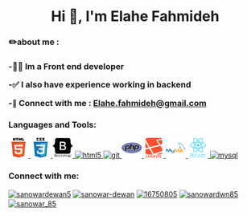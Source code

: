 <h1 align="center">Hi 👋, I'm Elahe Fahmideh</h1>

<h3>✏️about me :<h3>
     
-🙋‍♀️ Im a Front end developer

-✅ I also have experience working in backend 

-<small>💌</small> Connect with me : **Elahe.fahmideh@gmail.com**

<h3 align="left">Languages and Tools:</h3>
<p align="left">
     <a href="https://www.w3.org/html/" target="_blank" rel="noreferrer"> <img src="https://raw.githubusercontent.com/devicons/devicon/master/icons/html5/html5-original-wordmark.svg" alt="html5" width="40" height="40"/> </a>
    <a href="https://www.w3schools.com/css/" target="_blank" rel="noreferrer"> <img src="https://raw.githubusercontent.com/devicons/devicon/master/icons/css3/css3-original-wordmark.svg" alt="css3" width="40" height="40"/> </a>
     <a href="https://getbootstrap.com" target="_blank" rel="noreferrer"> <img src="https://raw.githubusercontent.com/devicons/devicon/master/icons/bootstrap/bootstrap-plain-wordmark.svg" alt="bootstrap" width="40" height="40"/> </a>
      <a href="https://www.w3.org/html/" target="_blank" rel="noreferrer"> <img src="https://cdn.jsdelivr.net/gh/devicons/devicon/icons/javascript/javascript-original.svg" alt="html5" width="40" height="40"/> </a>
    <a href="https://git-scm.com/" target="_blank" rel="noreferrer"> <img src="https://www.vectorlogo.zone/logos/git-scm/git-scm-icon.svg" alt="git" width="40" height="40"/> </a> 
     <a href="https://www.php.net" target="_blank" rel="noreferrer"> <img src="https://raw.githubusercontent.com/devicons/devicon/master/icons/php/php-original.svg" alt="php" width="40" height="40"/> </a> 
    <a href="https://laravel.com/" target="_blank" rel="noreferrer"> <img src="https://raw.githubusercontent.com/devicons/devicon/master/icons/laravel/laravel-plain-wordmark.svg" alt="laravel" width="40" height="40"/> </a>
    <a href="https://www.mysql.com/" target="_blank" rel="noreferrer"> <img src="https://raw.githubusercontent.com/devicons/devicon/master/icons/mysql/mysql-original-wordmark.svg" alt="mysql" width="40" height="40"/> </a>
     <a href="https://www.reactjs.org/" target="_blank" rel="noreferrer"> <img src="https://raw.githubusercontent.com/devicons/devicon/master/icons/react/react-original-wordmark.svg" alt="mysql" width="40" height="40"/> </a>
     <a href="https://www.redux.js.org/" target="_blank" rel="noreferrer"> <img src="https://cdn.jsdelivr.net/gh/devicons/devicon/icons/redux/redux-original.svg" alt="mysql" width="40" height="40"/> </a>
     
</p>


<h3 align="left">Connect with me:</h3>
<p align="left">
<a href="https://twitter.com/sanowardewan5" target="blank"><img align="center" src="https://raw.githubusercontent.com/rahuldkjain/github-profile-readme-generator/master/src/images/icons/Social/twitter.svg" alt="sanowardewan5" height="30" width="40" /></a>
<a href="https://linkedin.com/in/sanowar-dewan" target="blank"><img align="center" src="https://raw.githubusercontent.com/rahuldkjain/github-profile-readme-generator/master/src/images/icons/Social/linked-in-alt.svg" alt="sanowar-dewan" height="30" width="40" /></a>
<a href="https://stackoverflow.com/users/16750805" target="blank"><img align="center" src="https://raw.githubusercontent.com/rahuldkjain/github-profile-readme-generator/master/src/images/icons/Social/stack-overflow.svg" alt="16750805" height="30" width="40" /></a>
<a href="https://fb.com/sanowardwn85" target="blank"><img align="center" src="https://raw.githubusercontent.com/rahuldkjain/github-profile-readme-generator/master/src/images/icons/Social/facebook.svg" alt="sanowardwn85" height="30" width="40" /></a>
<a href="https://instagram.com/sanowar_85" target="blank"><img align="center" src="https://raw.githubusercontent.com/rahuldkjain/github-profile-readme-generator/master/src/images/icons/Social/instagram.svg" alt="sanowar_85" height="30" width="40" /></a>
</p>




